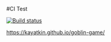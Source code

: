 #CI Test

[![Build status](https://ci.appveyor.com/api/projects/status/bugkqq2xj3xo076e?svg=true)](https://ci.appveyor.com/project/kayatkin/goblin-game)

https://kayatkin.github.io/goblin-game/